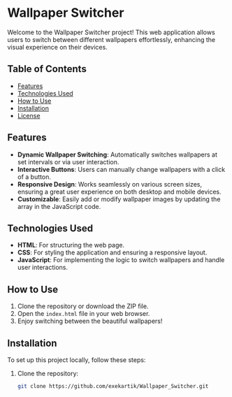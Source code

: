 # Wallpaper Switcher

Welcome to the Wallpaper Switcher project! This web application allows users to switch between different wallpapers effortlessly, enhancing the visual experience on their devices.

## Table of Contents

- [Features](#features)
- [Technologies Used](#technologies-used)
- [How to Use](#how-to-use)
- [Installation](#installation)
- [License](#license)

## Features

- **Dynamic Wallpaper Switching**: Automatically switches wallpapers at set intervals or via user interaction.
- **Interactive Buttons**: Users can manually change wallpapers with a click of a button.
- **Responsive Design**: Works seamlessly on various screen sizes, ensuring a great user experience on both desktop and mobile devices.
- **Customizable**: Easily add or modify wallpaper images by updating the array in the JavaScript code.

## Technologies Used

- **HTML**: For structuring the web page.
- **CSS**: For styling the application and ensuring a responsive layout.
- **JavaScript**: For implementing the logic to switch wallpapers and handle user interactions.

## How to Use

1. Clone the repository or download the ZIP file.
2. Open the `index.html` file in your web browser.
3. Enjoy switching between the beautiful wallpapers!

## Installation

To set up this project locally, follow these steps:

1. Clone the repository:
   ```bash
   git clone https://github.com/exekartik/Wallpaper_Switcher.git
